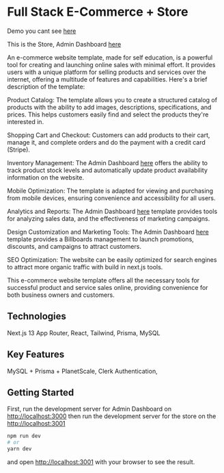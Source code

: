 # Full Stack E-Commerce + Store

Demo you cant see [here](https://ecommerce-store-onlinestore.vercel.app/)

This is the Store, Admin Dashboard [here](https://github.com/Andryushik/ecommerce-admin)

An e-commerce website template, made for self education, is a powerful tool for creating and launching online sales with minimal effort. It provides users with a unique platform for selling products and services over the internet, offering a multitude of features and capabilities. Here's a brief description of the template:

Product Catalog: The template allows you to create a structured catalog of products with the ability to add images, descriptions, specifications, and prices. This helps customers easily find and select the products they're interested in.

Shopping Cart and Checkout: Customers can add products to their cart, manage it, and complete orders and do the payment with a credit card (Stripe).

Inventory Management: The Admin Dashboard [here](https://github.com/Andryushik/ecommerce-admin) offers the ability to track product stock levels and automatically update product availability information on the website.

Mobile Optimization: The template is adapted for viewing and purchasing from mobile devices, ensuring convenience and accessibility for all users.

Analytics and Reports: The Admin Dashboard [here](https://github.com/Andryushik/ecommerce-admin) template provides tools for analyzing sales data, and the effectiveness of marketing campaigns.

Design Customization and Marketing Tools: The Admin Dashboard [here](https://github.com/Andryushik/ecommerce-admin) template provides a Billboards management to launch promotions, discounts, and campaigns to attract customers.

SEO Optimization: The website can be easily optimized for search engines to attract more organic traffic with build in next.js tools.

This e-commerce website template offers all the necessary tools for successful product and service sales online, providing convenience for both business owners and customers.

## Technologies

Next.js 13 App Router,
React,
Tailwind,
Prisma,
MySQL

## Key Features

MySQL + Prisma + PlanetScale,
Clerk Authentication,

## Getting Started

First, run the development server for Admin Dashboard on <http://localhost:3000> then run the development server for the store on the <http://localhost:3001>

```bash
npm run dev
# or
yarn dev
```

and open [http://localhost:3001](http://localhost:3001) with your browser to see the result.
